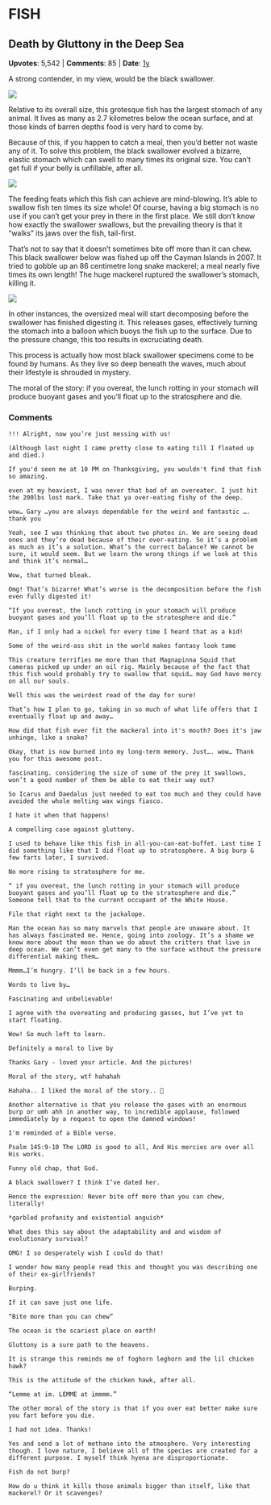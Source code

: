 # FISH

## Death by Gluttony in the Deep Sea
    
**Upvotes**: 5,542 | **Comments**: 85 | **Date**: [1y](https://www.quora.com/What-animal-has-the-strangest-physical-proportions/answer/Gary-Meaney)

A strong contender, in my view, would be the black swallower.

![](https://qph.fs.quoracdn.net/main-qimg-f0196272d24c3b4c4572d9bcf72a548f-lq)

Relative to its overall size, this grotesque fish has the largest stomach of any animal. It lives as many as 2.7 kilometres below the ocean surface, and at those kinds of barren depths food is very hard to come by.

Because of this, if you happen to catch a meal, then you’d better not waste any of it. To solve this problem, the black swallower evolved a bizarre, elastic stomach which can swell to many times its original size. You can’t get full if your belly is unfillable, after all.

![](https://qph.fs.quoracdn.net/main-qimg-cc4a984fa971f500779321739428c708-lq)

The feeding feats which this fish can achieve are mind-blowing. It’s able to swallow fish ten times its size whole! Of course, having a big stomach is no use if you can’t get your prey in there in the first place. We still don’t know how exactly the swallower swallows, but the prevailing theory is that it “walks” its jaws over the fish, tail-first.

That’s not to say that it doesn’t sometimes bite off more than it can chew. This black swallower below was fished up off the Cayman Islands in 2007. It tried to gobble up an 86 centimetre long snake mackerel; a meal nearly five times its own length! The huge mackerel ruptured the swallower’s stomach, killing it.

![](https://qph.fs.quoracdn.net/main-qimg-9fda58790e8b78bcbe147d58de2a2c0c-lq)

In other instances, the oversized meal will start decomposing before the swallower has finished digesting it. This releases gases, effectively turning the stomach into a balloon which buoys the fish up to the surface. Due to the pressure change, this too results in excruciating death.

This process is actually how most black swallower specimens come to be found by humans. As they live so deep beneath the waves, much about their lifestyle is shrouded in mystery.

The moral of the story: if you overeat, the lunch rotting in your stomach will produce buoyant gases and you’ll float up to the stratosphere and die.

### Comments

```
!!! Alright, now you’re just messing with us!

(Although last night I came pretty close to eating till I floated up and died.)
```

```
If you'd seen me at 10 PM on Thanksgiving, you wouldn't find that fish so amazing.
```

```
even at my heaviest, I was never that bad of an overeater. I just hit the 200lbs lost mark. Take that ya over-eating fishy of the deep.
```

```
wow… Gary …you are always dependable for the weird and fantastic …. thank you
```

```
Yeah, see I was thinking that about two photos in. We are seeing dead ones and they’re dead because of their over-eating. So it’s a problem as much as it’s a solution. What’s the correct balance? We cannot be sure, it would seem. But we learn the wrong things if we look at this and think it’s normal…
```

```
Wow, that turned bleak.
```

```
Omg! That’s bizarre! What’s worse is the decomposition before the fish even fully digested it!
```

```
“If you overeat, the lunch rotting in your stomach will produce buoyant gases and you’ll float up to the stratosphere and die.”

Man, if I only had a nickel for every time I heard that as a kid!
```

```
Some of the weird-ass shit in the world makes fantasy look tame
```

```
This creature terrifies me more than that Magnapinna Squid that cameras picked up under an oil rig. Mainly because of the fact that this fish would probably try to swallow that squid… may God have mercy on all our souls.
```

```
Well this was the weirdest read of the day for sure!
```

```
That’s how I plan to go, taking in so much of what life offers that I eventually float up and away…
```

```
How did that fish ever fit the mackeral into it's mouth? Does it's jaw unhinge, like a snake?
```

```
Okay, that is now burned into my long-term memory. Just…. wow… Thank you for this awesome post.
```

```
fascinating. considering the size of some of the prey it swallows, won’t a good number of them be able to eat their way out?
```

```
So Icarus and Daedalus just needed to eat too much and they could have avoided the whole melting wax wings fiasco.
```

```
I hate it when that happens!
```

```
A compelling case against gluttony.
```

```
I used to behave like this fish in all-you-can-eat-buffet. Last time I did something like that I did float up to stratosphere. A big burp & few farts later, I survived.

No more rising to stratosphere for me.
```

```
“ if you overeat, the lunch rotting in your stomach will produce buoyant gases and you’ll float up to the stratosphere and die.” Someone tell that to the current occupant of the White House.
```

```
File that right next to the jackalope.
```

```
Man the ocean has so many marvels that people are unaware about. It has always fascinated me. Hence, going into zoology. It’s a shame we know more about the moon than we do about the critters that live in deep ocean. We can’t even get many to the surface without the pressure differential making them…
```

```
Mmmm…I’m hungry. I’ll be back in a few hours.
```

```
Words to live by…
```

```
Fascinating and unbelievable!
```

```
I agree with the overeating and producing gasses, but I’ve yet to start floating.
```

```
Wow! So much left to learn.
```

```
Definitely a moral to live by
```

```
Thanks Gary - loved your article. And the pictures!
```

```
Moral of the story, wtf hahahah
```

```
Hahaha.. I liked the moral of the story.. 🤣
```

```
Another alternative is that you release the gases with an enormous burp or umh ahh in another way, to incredible applause, followed immediately by a request to open the damned windows!
```

```
I'm reminded of a Bible verse.

Psalm 145:9-10 The LORD is good to all, And His mercies are over all His works.

Funny old chap, that God.
```

```
A black swallower? I think I’ve dated her.
```

```
Hence the expression: Never bite off more than you can chew, literally!
```

```
*garbled profanity and existential anguish*
```

```
What does this say about the adaptability and and wisdom of evolutionary survival?
```

```
OMG! I so desperately wish I could do that!
```

```
I wonder how many people read this and thought you was describing one of their ex-girlfriends?
```

```
Burping.

If it can save just one life.
```

```
“Bite more than you can chew”
```

```
The ocean is the scariest place on earth!
```

```
Gluttony is a sure path to the heavens.
```

```
It is strange this reminds me of foghorn leghorn and the lil chicken hawk?

This is the attitude of the chicken hawk, after all.

“Lemme at im. LEMME at immmm.”
```

```
The other moral of the story is that if you over eat better make sure you fart before you die.
```

```
I had not idea. Thanks!
```

```
Yes and send a lot of methane into the atmosphere. Very interesting though. I love nature, I believe all of the species are created for a different purpose. I myself think hyena are disproportionate.
```

```
Fish do not burp?
```

```
How do u think it kills those animals bigger than itself, like that mackerel? Or it scavenges?
```

